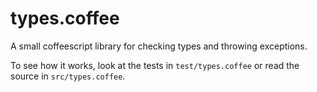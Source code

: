 # types.coffee

A small coffeescript library for checking types and throwing exceptions.

To see how it works, look at the tests in `test/types.coffee` or read the
source in `src/types.coffee`.

